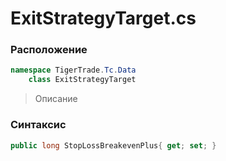 
# ExitStrategyTarget.cs
### Расположение
```csharp
namespace TigerTrade.Tc.Data  
    class ExitStrategyTarget
```

> Описание

### Синтаксис
```csharp
public long StopLossBreakevenPlus{ get; set; }
```
